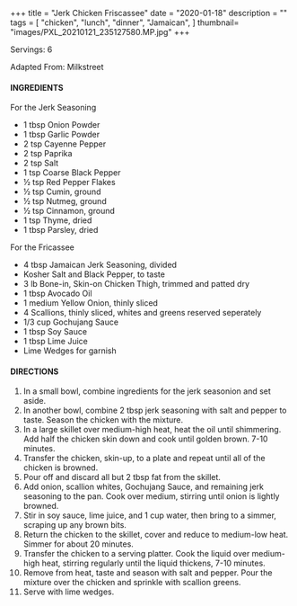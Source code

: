 +++
title = "Jerk Chicken Friscassee"
date = "2020-01-18"
description = ""
tags = [
    "chicken",
    "lunch",
    "dinner",
    "Jamaican",
]
thumbnail= "images/PXL_20210121_235127580.MP.jpg"
+++

Servings: 6 <!--more-->

Adapted From: Milkstreet

#### INGREDIENTS 

For the Jerk Seasoning

* 1 tbsp Onion Powder
* 1 tbsp Garlic Powder
* 2 tsp Cayenne Pepper
* 2 tsp Paprika
* 2 tsp Salt
* 1 tsp Coarse Black Pepper 
* ½ tsp Red Pepper Flakes
* ½ tsp Cumin, ground
* ½ tsp Nutmeg, ground
* ½ tsp Cinnamon, ground
* 1 tsp Thyme, dried
* 1 tbsp Parsley, dried

For the Fricassee

* 4 tbsp Jamaican Jerk Seasoning, divided 
* Kosher Salt and Black Pepper, to taste 
* 3 lb Bone-in, Skin-on Chicken Thigh, trimmed and patted dry
* 1 tbsp Avocado Oil 
* 1 medium Yellow Onion, thinly sliced 
* 4 Scallions, thinly sliced, whites and greens reserved seperately 
* 1/3 cup Gochujang Sauce
* 1 tbsp Soy Sauce 
* 1 tbsp Lime Juice 
* Lime Wedges for garnish 

#### DIRECTIONS 

1. In a small bowl, combine ingredients for the jerk seasonion and set aside.
2. In another bowl, combine 2 tbsp jerk seasoning with salt and pepper to taste. Season the chicken with the mixture. 
3. In a large skillet over medium-high heat, heat the oil until shimmering. Add half the chicken skin down and cook until golden brown. 7-10 minutes. 
4. Transfer the chicken, skin-up, to a plate and repeat until all of the chicken is browned. 
5. Pour off and discard all but 2 tbsp fat from the skillet. 
6. Add onion, scallion whites, Gochujang Sauce, and remaining jerk seasoning to the pan. Cook over medium, stirring until onion is lightly browned. 
7. Stir in soy sauce, lime juice, and 1 cup water, then bring to a simmer, scraping up any brown bits. 
8. Return the chicken to the skillet, cover and reduce to medium-low heat. Simmer for about 20 minutes. 
9. Transfer the chicken to a serving platter. Cook the liquid over medium-high heat, stirring regularly until the liquid thickens, 7-10 minutes. 
10. Remove from heat, taste and season with salt and pepper. Pour the mixture over the chicken and sprinkle with scallion greens. 
11. Serve with lime wedges. 
